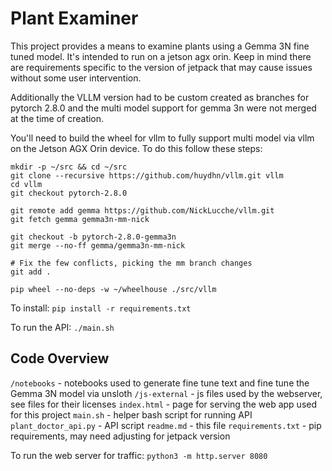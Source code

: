 # Plant Examiner

This project provides a means to examine plants using a Gemma 3N fine tuned model. It's intended to run on a jetson agx orin. Keep in mind there are requirements specific to the version of jetpack that may cause issues without some user intervention.

Additionally the VLLM version had to be custom created as branches for pytorch 2.8.0 and the multi model support for gemma 3n were not merged at the time of creation.

You'll need to build the wheel for vllm to fully support multi model via vllm on the Jetson AGX Orin device. To do this follow these steps:

```
mkdir -p ~/src && cd ~/src
git clone --recursive https://github.com/huydhn/vllm.git vllm
cd vllm
git checkout pytorch-2.8.0

git remote add gemma https://github.com/NickLucche/vllm.git
git fetch gemma gemma3n-mm-nick

git checkout -b pytorch-2.8.0-gemma3n
git merge --no-ff gemma/gemma3n-mm-nick

# Fix the few conflicts, picking the mm branch changes
git add .

pip wheel --no-deps -w ~/wheelhouse ./src/vllm
```

To install:
`pip install -r requirements.txt`

To run the API:
`./main.sh`

## Code Overview

`/notebooks` - notebooks used to generate fine tune text and fine tune the Gemma 3N model via unsloth
`/js-external` - js files used by the webserver, see files for their licenses
`index.html` - page for serving the web app used for this project
`main.sh` - helper bash script for running API
`plant_doctor_api.py` - API script
`readme.md` - this file
`requirements.txt` - pip requirements, may need adjusting for jetpack version

To run the web server for traffic:
`python3 -m http.server 8080`

